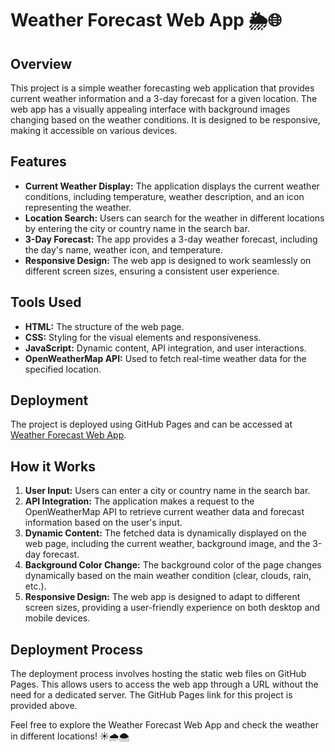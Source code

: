 # Weather Forecast Web App 🌦️🌐

## Overview
This project is a simple weather forecasting web application that provides current weather information and a 3-day forecast for a given location. The web app has a visually appealing interface with background images changing based on the weather conditions. It is designed to be responsive, making it accessible on various devices.

## Features
- **Current Weather Display:** The application displays the current weather conditions, including temperature, weather description, and an icon representing the weather.
- **Location Search:** Users can search for the weather in different locations by entering the city or country name in the search bar.
- **3-Day Forecast:** The app provides a 3-day weather forecast, including the day's name, weather icon, and temperature.
- **Responsive Design:** The web app is designed to work seamlessly on different screen sizes, ensuring a consistent user experience.

## Tools Used
- **HTML:** The structure of the web page.
- **CSS:** Styling for the visual elements and responsiveness.
- **JavaScript:** Dynamic content, API integration, and user interactions.
- **OpenWeatherMap API:** Used to fetch real-time weather data for the specified location.

## Deployment
The project is deployed using GitHub Pages and can be accessed at [Weather Forecast Web App](https://roshan3043.github.io/Weather-Forecast/).

## How it Works
1. **User Input:** Users can enter a city or country name in the search bar.
2. **API Integration:** The application makes a request to the OpenWeatherMap API to retrieve current weather data and forecast information based on the user's input.
3. **Dynamic Content:** The fetched data is dynamically displayed on the web page, including the current weather, background image, and the 3-day forecast.
4. **Background Color Change:** The background color of the page changes dynamically based on the main weather condition (clear, clouds, rain, etc.).
5. **Responsive Design:** The web app is designed to adapt to different screen sizes, providing a user-friendly experience on both desktop and mobile devices.

## Deployment Process
The deployment process involves hosting the static web files on GitHub Pages. This allows users to access the web app through a URL without the need for a dedicated server. The GitHub Pages link for this project is provided above.

Feel free to explore the Weather Forecast Web App and check the weather in different locations! ☀️🌧️🌨️
